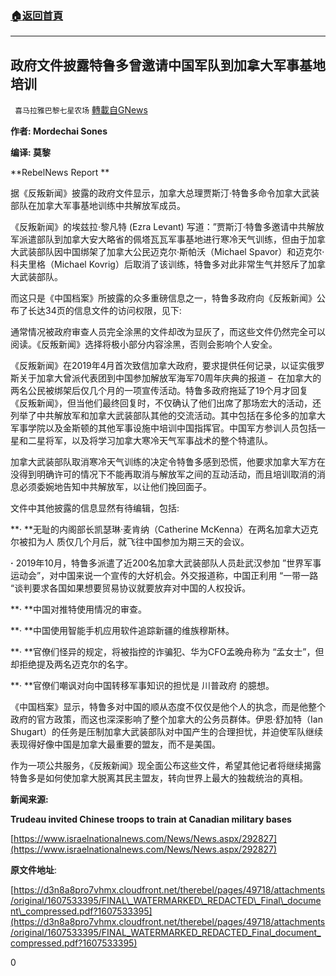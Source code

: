 ###  [:house:返回首頁](https://github.com/ourhimalayas/txt)
---

## 政府文件披露特鲁多曾邀请中国军队到加拿大军事基地培训
` 喜马拉雅巴黎七星农场` [轉載自GNews](https://gnews.org/zh-hans/635088/)

**作者: Mordechai Sones**

**编译: 莫黎**


**RebelNews Report **




据《反叛新闻》披露的政府文件显示，加拿大总理贾斯汀·特鲁多命令加拿大武装部队在加拿大军事基地训练中共解放军成员。

《反叛新闻》的埃兹拉·黎凡特 (Ezra Levant) 写道：”贾斯汀·特鲁多邀请中共解放军派遣部队到加拿大安大略省的佩塔瓦瓦军事基地进行寒冷天气训练，但由于加拿大武装部队因中国绑架了加拿大公民迈克尔·斯帕沃（Michael Spavor）和迈克尔·科夫里格（Michael Kovrig）后取消了该训练，特鲁多对此非常生气并怒斥了加拿大武装部队。

而这只是《中国档案》所披露的众多重磅信息之一，特鲁多政府向《反叛新闻》公布了长达34页的信息文件的访问权限，见下:

通常情况被政府审查人员完全涂黑的文件却改为显灰了，而这些文件仍然完全可以阅读。《反叛新闻》选择将极小部分内容涂黑，否则会影响个人安全。

《反叛新闻》在2019年4月首次致信加拿大政府，要求提供任何记录，以证实俄罗斯关于加拿大曾派代表团到中国参加解放军海军70周年庆典的报道 –  在加拿大的两名公民被绑架后仅几个月的一项宣传活动。特鲁多政府拖延了19个月才回复《反叛新闻》，但当他们最终回复时，不仅确认了他们出席了那场宏大的活动，还列举了中共解放军和加拿大武装部队其他的交流活动。其中包括在多伦多的加拿大军事学院以及金斯顿的其他军事设施中培训中国指挥官。中国军方参训人员包括一星和二星将军，以及将学习加拿大寒冷天气军事战术的整个特遣队。

加拿大武装部队取消寒冷天气训练的决定令特鲁多感到恐慌，他要求加拿大军方在没得到明确许可的情况下不能再取消与解放军之间的互动活动，而且培训取消的消息必须委婉地告知中共解放军，以让他们挽回面子。

文件中其他披露的信息显然有待编辑，包括:

**· **无耻的内阁部长凯瑟琳·麦肯纳（Catherine McKenna）在两名加拿大迈克尔被扣为人   质仅几个月后，就飞往中国参加为期三天的会议。

**·** 2019年10月，特鲁多派遣了近200名加拿大武装部队人员赴武汉参加 ”世界军事 运动会”，对中国来说一个宣传的大好机会。外交报道称，中国正利用 “一带一路 “谈判要求各国如果想要贸易协议就要放弃对中国的人权投诉。

**· **中国对推特使用情况的审查。

**· **中国使用智能手机应用软件追踪新疆的维族穆斯林。

**· **官僚们怪异的规定，将被指控的诈骗犯、华为CFO孟晚舟称为 “孟女士”，但却拒绝提及两名迈克尔的名字。

**· **官僚们嘲讽对向中国转移军事知识的担忧是 川普政府 的臆想。

《中国档案》显示，特鲁多对中国的顺从态度不仅仅是他个人的执念，而是他整个政府的官方政策，而这也深深影响了整个加拿大的公务员群体。伊恩·舒加特（Ian Shugart）的任务是压制加拿大武装部队对中国产生的合理担忧，并迫使军队继续表现得好像中国是加拿大最重要的盟友，而不是美国。

作为一项公共服务，《反叛新闻》现全面公布这些文件，希望其他记者将继续揭露特鲁多是如何使加拿大脱离其民主盟友，转向世界上最大的独裁统治的真相。





**新闻来源:**

**Trudeau invited Chinese troops to train at Canadian military bases**

[https://www.israelnationalnews.com/News/News.aspx/292827](https://www.israelnationalnews.com/News/News.aspx/292827)



**原文件地址**:

[https://d3n8a8pro7vhmx.cloudfront.net/therebel/pages/49718/attachments/original/1607533395/FINAL\_WATERMARKED\_REDACTED\_Final\_document\_compressed.pdf?1607533395](https://d3n8a8pro7vhmx.cloudfront.net/therebel/pages/49718/attachments/original/1607533395/FINAL_WATERMARKED_REDACTED_Final_document_compressed.pdf?1607533395)



0
